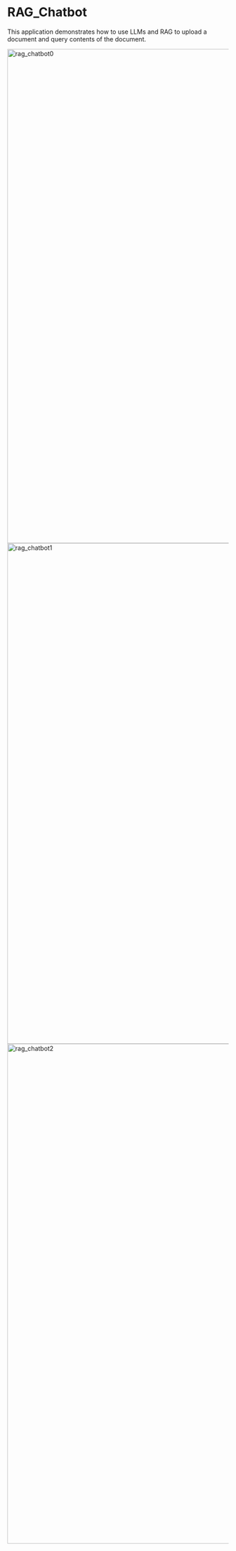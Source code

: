 # RAG_Chatbot

This application demonstrates how to use LLMs and RAG to upload a document and query contents of the document. 

<img width="1126" alt="rag_chatbot0" src="https://github.com/user-attachments/assets/b5052016-74ed-4e3f-b963-7a822d990f9e" />


<img width="1141" alt="rag_chatbot1" src="https://github.com/user-attachments/assets/a11a6211-1674-4e9c-b62c-40f79736b226" />


<img width="1139" alt="rag_chatbot2" src="https://github.com/user-attachments/assets/b18da49b-05a3-43ef-b94f-c4dd951b67bf" />
